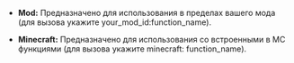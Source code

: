 * **Mod:** Предназначено для использования в пределах вашего мода (для вызова укажите your_mod_id:function_name).

* **Minecraft:** Предназначено для использования со встроенными в MC функциями (для вызова укажите minecraft:
  function_name).